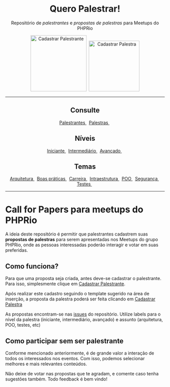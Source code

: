 <h1 align="center">Quero Palestrar!</h1>
<p align="center">
    Repositório de <i>palestrantes</i> e <i>propostas de palestras</i> para Meetups do PHPRio
</p>
<p align="center">
    <a href="https://github.com/PHPRio/cpf/issues/new?template=palestrante_template.md"><img src="https://user-images.githubusercontent.com/753958/31695073-e7acfc00-b386-11e7-9fa0-26a133d56eaa.png" alt="Cadastrar Palestrante" width="177" /></a>&nbsp;
    <a href="https://github.com/PHPRio/cpf/issues/new"><img src="https://user-images.githubusercontent.com/753958/31695094-19f445c4-b387-11e7-871a-0a08170911bf.png" alt="Cadastrar Palestra" width="160" /></a>
</p>

---
<h2 align="center">Consulte</h2>
<p align="center">
    <a href="https://github.com/PHPRio/cpf/issues?q=is%3Aissue+is%3Aopen+label%3APalestrantes">
        Palestrantes
    </a>&nbsp;
    <a href="https://github.com/PHPRio/cpf/issues?q=is%3Aissue+is%3Aopen+label%3APalestras">
        Palestras
    </a>&nbsp;
</p>

<h2 align="center">Níveis</h2>
<p align="center">
    <a href="https://github.com/PHPRio/CFP/labels/iniciante">
        Iniciante
    </a>&nbsp;
    <a href="https://github.com/PHPRio/CFP/labels/intermadi%C3%A1rio">
        Intermediário
    </a>&nbsp;
    <a href="https://github.com/PHPRio/CFP/labels/avan%C3%A7ado">
        Avançado
    </a>&nbsp;
</p>

<h2 align="center">Temas</h2>
<p align="center">
    <a href="https://github.com/PHPRio/CFP/labels/arquitetura">
        Arquitetura
    </a>&nbsp;
    <a href="https://github.com/PHPRio/CFP/labels/boas%20pr%C3%A1ticas">
        Boas práticas
    </a>&nbsp;
    <a href="https://github.com/PHPRio/CFP/labels/Carreira">
        Carreira
    </a>&nbsp;
    <a href="https://github.com/PHPRio/CFP/labels/Infraestrutura">
        Intraestrutura
    </a>&nbsp;
    <a href="https://github.com/PHPRio/CFP/labels/POO">
        POO
    </a>&nbsp;
    <a href="https://github.com/PHPRio/CFP/labels/Seguran%C3%A7a">
        Segurança
    </a>&nbsp;
    <a href="https://github.com/PHPRio/CFP/labels/testes">
        Testes
    </a>&nbsp;
</p>

---

# Call for Papers para meetups do PHPRio

A ideia deste repositório é permitir que palestrantes cadastrem suas **propostas de palestras** para serem apresentadas nos Meetups do grupo PHPRio, onde as pessoas interessadas poderão interagir e votar em suas preferidas.

## Como funciona?

Para que uma proposta seja criada, antes deve-se cadastrar o palestrante. Para isso, simplesmente clique em [Cadastrar Palestrante](#).

Após realizar este cadastro seguindo o template sugerido na área de inserção, a proposta da palestra poderá ser feita clicando em [Cadastrar Palestra](#)

As propostas encontram-se nas [issues](https://github.com/PHPRio/cpf/issues/) do repositório. Utilize labels para o nível da palestra (iniciante, intermediário, avançado) e assunto (arquitetura, POO, testes, etc)

## Como participar sem ser palestrante

Conforme mencionado anteriormente, é de grande valor a interação de todos os interessados nos eventos. Com isso, podemos selecionar melhores e mais relevantes conteúdos.

Não deixe de votar nas propostas que te agradam, e comente caso tenha sugestões também. Todo feedback é bem vindo!
